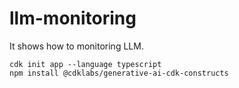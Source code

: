 # llm-monitoring
It shows how to monitoring LLM.

```text
cdk init app --language typescript
npm install @cdklabs/generative-ai-cdk-constructs
```

